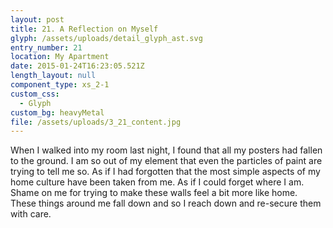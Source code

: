 ```yaml
---
layout: post
title: 21. A Reflection on Myself
glyph: /assets/uploads/detail_glyph_ast.svg
entry_number: 21
location: My Apartment
date: 2015-01-24T16:23:05.521Z
length_layout: null
component_type: xs_2-1
custom_css:
  - Glyph
custom_bg: heavyMetal
file: /assets/uploads/3_21_content.jpg
---
```

When I walked into my room last night, I found that all my posters had fallen to the ground. I am so out of my element that even the particles of paint are trying to tell me so. As if I had forgotten that the most simple aspects of my home culture have been taken from me. As if I could forget where I am. Shame on me for trying to make these walls feel a bit more like home. These things around me fall down and so I reach down and re-secure them with care.
